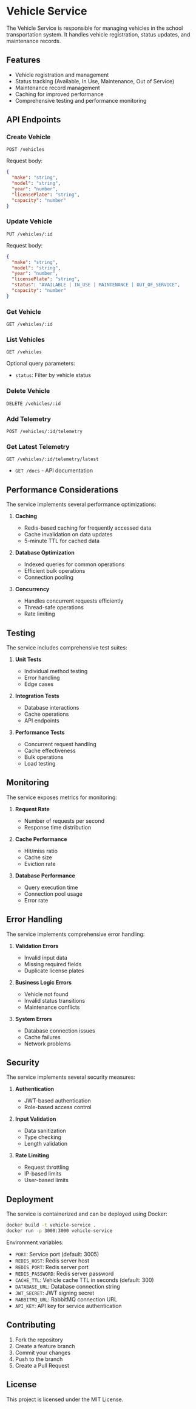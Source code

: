 # Vehicle Service

The Vehicle Service is responsible for managing vehicles in the school transportation system. It handles vehicle registration, status updates, and maintenance records.

## Features

- Vehicle registration and management
- Status tracking (Available, In Use, Maintenance, Out of Service)
- Maintenance record management
- Caching for improved performance
- Comprehensive testing and performance monitoring

## API Endpoints

### Create Vehicle
```http
POST /vehicles
```

Request body:
```json
{
  "make": "string",
  "model": "string",
  "year": "number",
  "licensePlate": "string",
  "capacity": "number"
}
```

### Update Vehicle
```http
PUT /vehicles/:id
```

Request body:
```json
{
  "make": "string",
  "model": "string",
  "year": "number",
  "licensePlate": "string",
  "status": "AVAILABLE | IN_USE | MAINTENANCE | OUT_OF_SERVICE",
  "capacity": "number"
}
```

### Get Vehicle
```http
GET /vehicles/:id
```

### List Vehicles
```http
GET /vehicles
```

Optional query parameters:
- `status`: Filter by vehicle status

### Delete Vehicle
```http
DELETE /vehicles/:id
```

### Add Telemetry
```http
POST /vehicles/:id/telemetry
```

### Get Latest Telemetry
```http
GET /vehicles/:id/telemetry/latest
```
- `GET /docs` - API documentation

## Performance Considerations

The service implements several performance optimizations:

1. **Caching**
   - Redis-based caching for frequently accessed data
   - Cache invalidation on data updates
   - 5-minute TTL for cached data

2. **Database Optimization**
   - Indexed queries for common operations
   - Efficient bulk operations
   - Connection pooling

3. **Concurrency**
   - Handles concurrent requests efficiently
   - Thread-safe operations
   - Rate limiting

## Testing

The service includes comprehensive test suites:

1. **Unit Tests**
   - Individual method testing
   - Error handling
   - Edge cases

2. **Integration Tests**
   - Database interactions
   - Cache operations
   - API endpoints

3. **Performance Tests**
   - Concurrent request handling
   - Cache effectiveness
   - Bulk operations
   - Load testing

## Monitoring

The service exposes metrics for monitoring:

1. **Request Rate**
   - Number of requests per second
   - Response time distribution

2. **Cache Performance**
   - Hit/miss ratio
   - Cache size
   - Eviction rate

3. **Database Performance**
   - Query execution time
   - Connection pool usage
   - Error rate

## Error Handling

The service implements comprehensive error handling:

1. **Validation Errors**
   - Invalid input data
   - Missing required fields
   - Duplicate license plates

2. **Business Logic Errors**
   - Vehicle not found
   - Invalid status transitions
   - Maintenance conflicts

3. **System Errors**
   - Database connection issues
   - Cache failures
   - Network problems

## Security

The service implements several security measures:

1. **Authentication**
   - JWT-based authentication
   - Role-based access control

2. **Input Validation**
   - Data sanitization
   - Type checking
   - Length validation

3. **Rate Limiting**
   - Request throttling
   - IP-based limits
   - User-based limits

## Deployment

The service is containerized and can be deployed using Docker:

```bash
docker build -t vehicle-service .
docker run -p 3000:3000 vehicle-service
```

Environment variables:
- `PORT`: Service port (default: 3005)
- `REDIS_HOST`: Redis server host
- `REDIS_PORT`: Redis server port
- `REDIS_PASSWORD`: Redis server password
- `CACHE_TTL`: Vehicle cache TTL in seconds (default: 300)
- `DATABASE_URL`: Database connection string
- `JWT_SECRET`: JWT signing secret
- `RABBITMQ_URL`: RabbitMQ connection URL
- `API_KEY`: API key for service authentication

## Contributing

1. Fork the repository
2. Create a feature branch
3. Commit your changes
4. Push to the branch
5. Create a Pull Request

## License

This project is licensed under the MIT License. 